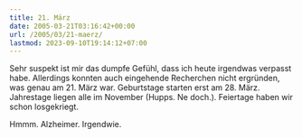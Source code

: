 ```yaml
---
title: 21. März
date: 2005-03-21T03:16:42+00:00
url: /2005/03/21-maerz/
lastmod: 2023-09-10T19:14:12+07:00
---
```

Sehr suspekt ist mir das dumpfe Gefühl, dass ich heute irgendwas verpasst habe. Allerdings konnten auch eingehende Recherchen nicht ergründen, was genau am 21. März war. Geburtstage starten erst am 28. März. Jahrestage liegen alle im November (Hupps. Ne doch.). Feiertage haben wir schon losgekriegt.

Hmmm. Alzheimer. Irgendwie.
